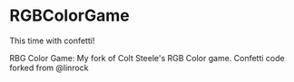 # RGBColorGame
This time with confetti!

RBG Color Game: My fork of Colt Steele's RGB Color game. Confetti code forked from @linrock
